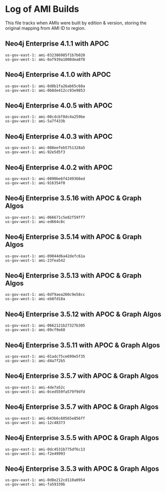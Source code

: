 # Log of AMI Builds

This file tracks when AMIs were built by edition & version, storing the original mapping
from AMI ID to region.

## Neo4j Enterprise 4.1.1 with APOC
```
us-gov-east-1: ami-032386985f1b7b020
us-gov-west-1: ami-0af939a1008dea8f8
```

## Neo4j Enterprise 4.1.0 with APOC

```
us-gov-east-1: ami-0d8b1fa26ab65c68a
us-gov-west-1: ami-0b8de412cc93e9853

```

## Neo4j Enterprise 4.0.5 with APOC

```
us-gov-east-1: ami-08cdcbf8dc4a259be
us-gov-west-1: ami-5a7f433b
```

## Neo4j Enterprise 4.0.3 with APOC

```
us-gov-east-1: ami-088eefeb5751328a5
us-gov-west-1: ami-92e5d5f3
```

## Neo4j Enterprise 4.0.2 with APOC

```
us-gov-east-1: ami-0890be6f4249366ed
us-gov-west-1: ami-916354f0
```

## Neo4j Enterprise 3.5.16 with APOC & Graph Algos

```
us-gov-east-1: ami-066671c5e82f59ff7
us-gov-west-1: ami-ed664c8c
```

## Neo4j Enterprise 3.5.14 with APOC & Graph Algos

```
us-gov-east-1: ami-09044d6a42defc61a
us-gov-west-1: ami-23fea542
```

## Neo4j Enterprise 3.5.13 with APOC & Graph Algos

```
us-gov-east-1: ami-0df9aea260c9e58cc
us-gov-west-1: ami-eb8fd18a
```

## Neo4j Enterprise 3.5.12 with APOC & Graph Algos

```
us-gov-east-1: ami-0662121b27327b305
us-gov-west-1: ami-09cf9e68
```

## Neo4j Enterprise 3.5.11 with APOC & Graph Algos

```
us-gov-east-1: ami-01adc75ce699e5f35
us-gov-west-1: ami-d4a7f2b5
```

## Neo4j Enterprise 3.5.7 with APOC & Graph Algos

```
us-gov-east-1: ami-4de7a52c
us-gov-west-1: ami-0ced559fa579f9dfd
```

## Neo4j Enterprise 3.5.7 with APOC & Graph Algos

```
us-gov-east-1: ami-043b6c60565e856ff
us-gov-west-1: ami-12c48373
```

## Neo4j Enterprise 3.5.5 with APOC & Graph Algos

```
us-gov-east-1: ami-0dc4531b775df6c13
us-gov-west-1: ami-f2e49993
```

## Neo4j Enterprise 3.5.3 with APOC & Graph Algos

```
us-gov-east-1: ami-0d8e212cd110a0954
us-gov-west-1: ami-fa59339b
```

